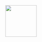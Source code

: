 <div id="header" align="center">
  <img src="https://media.giphy.com/media/Dh5q0sShxgp13DwrvG/giphy.gif" width="100"/>
</div>

<!--
<h2> Run and Chase </a> </h2>

<h3>Simple University project with uses C# and Unity </h3>

<h4>
 <img src="https://media.giphy.com/media/fxeeuml8GaESfmuE4z/giphy-downsized-large.gif" height="32"/>
</h4>
 
<img src="https://media.giphy.com/media/fxeeuml8GaESfmuE4z/giphy-downsized-large.gif" height="16"/>

![Unity](https://img.shields.io/badge/unity-%230095D5.svg?style=for-the-badge&logo=unity&logoColor=black)
